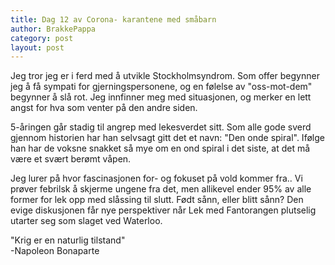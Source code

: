 ```yaml
---
title: Dag 12 av Corona- karantene med småbarn
author: BrakkePappa
category: post
layout: post
---
```


Jeg tror jeg er i ferd med å utvikle Stockholmsyndrom. Som offer begynner jeg å få sympati for gjerningspersonene, og en følelse av "oss-mot-dem" begynner å slå rot. Jeg innfinner meg med situasjonen, og merker en lett angst for hva som venter på den andre siden. 

5-åringen går stadig til angrep med lekesverdet sitt. Som alle gode sverd gjennom historien har han selvsagt gitt det et navn: "Den onde spiral".  Ifølge han har de voksne snakket så mye om en ond spiral i det siste, at det må være et svært berømt våpen. 

Jeg lurer på hvor fascinasjonen for- og fokuset på vold kommer fra..  Vi prøver febrilsk å skjerme ungene fra det, men allikevel ender 95% av alle former for lek opp med slåssing til slutt. Født sånn, eller blitt sånn? Den evige diskusjonen får nye perspektiver når Lek med Fantorangen plutselig utarter seg som slaget ved Waterloo. 

"Krig er en naturlig tilstand"  
-Napoleon Bonaparte
